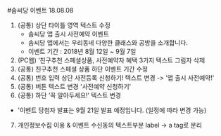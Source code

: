 #솜씨당 이벤트 18.08.08

1. (공통) 상단 타이틀 영역 텍스트 수정
   - 솜씨당 앱 출시 사전예약 이벤트
   - 솜씨당 앱에서는 우리동네 다양한 클래스와 공방을 소개합니다.
   - 이벤트 기간 : 2018년 8월 12일 ~ 9월 7일
2. (PC웹) ‘친구추천 스페셜상품, 사전예약자 혜택 3가지 텍스트 그림자 삭제
3. (공통) 친구추천 스페셜 상품 하단 이벤트 기간 수정
4. (공통) 번호 입력 상단 사전등록 신청하기! 텍스트 변경 -> '앱 출시 사전예약!'
5. (공통) 버튼 텍스트 변경 '사전예약 신청하기'
6. (공통) 하단 ‘꼭 알아두세요!’ 텍스트 변경
  - '이벤트 당첨자 발표는 9월 21일 발표 예정입니다. (일정에 따라 변경 가능)
7. 개인정보수집 이용 & 이벤트 수신동의 텍스트부분 label -> a tag로 분리